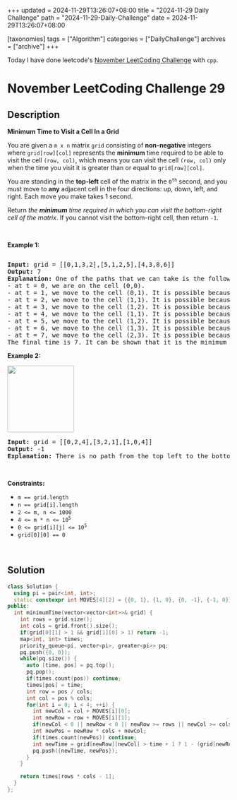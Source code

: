 +++
updated = 2024-11-29T13:26:07+08:00
title = "2024-11-29 Daily Challenge"
path = "2024-11-29-Daily-Challenge"
date = 2024-11-29T13:26:07+08:00

[taxonomies]
tags = ["Algorithm"]
categories = ["DailyChallenge"]
archives = ["archive"]
+++

Today I have done leetcode's [November LeetCoding Challenge](https://leetcode.com/problems/minimum-time-to-visit-a-cell-in-a-grid/) with `cpp`.

<!-- more -->

# November LeetCoding Challenge 29

## Description

**Minimum Time to Visit a Cell In a Grid**

<p>You are given a <code>m x n</code> matrix <code>grid</code> consisting of <b>non-negative</b> integers where <code>grid[row][col]</code> represents the <strong>minimum</strong> time required to be able to visit the cell <code>(row, col)</code>, which means you can visit the cell <code>(row, col)</code> only when the time you visit it is greater than or equal to <code>grid[row][col]</code>.</p>

<p>You are standing in the <strong>top-left</strong> cell of the matrix in the <code>0<sup>th</sup></code> second, and you must move to <strong>any</strong> adjacent cell in the four directions: up, down, left, and right. Each move you make takes 1 second.</p>

<p>Return <em>the <strong>minimum</strong> time required in which you can visit the bottom-right cell of the matrix</em>. If you cannot visit the bottom-right cell, then return <code>-1</code>.</p>

<p>&nbsp;</p>
<p><strong class="example">Example 1:</strong></p>

<p><img alt="" src="https://assets.leetcode.com/uploads/2023/02/14/yetgriddrawio-8.png" /></p>

<pre>
<strong>Input:</strong> grid = [[0,1,3,2],[5,1,2,5],[4,3,8,6]]
<strong>Output:</strong> 7
<strong>Explanation:</strong> One of the paths that we can take is the following:
- at t = 0, we are on the cell (0,0).
- at t = 1, we move to the cell (0,1). It is possible because grid[0][1] &lt;= 1.
- at t = 2, we move to the cell (1,1). It is possible because grid[1][1] &lt;= 2.
- at t = 3, we move to the cell (1,2). It is possible because grid[1][2] &lt;= 3.
- at t = 4, we move to the cell (1,1). It is possible because grid[1][1] &lt;= 4.
- at t = 5, we move to the cell (1,2). It is possible because grid[1][2] &lt;= 5.
- at t = 6, we move to the cell (1,3). It is possible because grid[1][3] &lt;= 6.
- at t = 7, we move to the cell (2,3). It is possible because grid[2][3] &lt;= 7.
The final time is 7. It can be shown that it is the minimum time possible.
</pre>

<p><strong class="example">Example 2:</strong></p>

<p><img alt="" src="https://assets.leetcode.com/uploads/2023/02/14/yetgriddrawio-9.png" style="width: 151px; height: 151px;" /></p>

<pre>
<strong>Input:</strong> grid = [[0,2,4],[3,2,1],[1,0,4]]
<strong>Output:</strong> -1
<strong>Explanation:</strong> There is no path from the top left to the bottom-right cell.
</pre>

<p>&nbsp;</p>
<p><strong>Constraints:</strong></p>

<ul>
	<li><code>m == grid.length</code></li>
	<li><code>n == grid[i].length</code></li>
	<li><code>2 &lt;= m, n &lt;= 1000</code></li>
	<li><code>4 &lt;= m * n &lt;= 10<sup>5</sup></code></li>
	<li><code>0 &lt;= grid[i][j] &lt;= 10<sup>5</sup></code></li>
	<li><code>grid[0][0] == 0</code></li>
</ul>

<p>&nbsp;</p>
<style type="text/css">.spoilerbutton {display:block; border:dashed; padding: 0px 0px; margin:10px 0px; font-size:150%; font-weight: bold; color:#000000; background-color:cyan; outline:0; 
}
.spoiler {overflow:hidden;}
.spoiler > div {-webkit-transition: all 0s ease;-moz-transition: margin 0s ease;-o-transition: all 0s ease;transition: margin 0s ease;}
.spoilerbutton[value="Show Message"] + .spoiler > div {margin-top:-500%;}
.spoilerbutton[value="Hide Message"] + .spoiler {padding:5px;}
</style>


## Solution

``` cpp
class Solution {
  using pi = pair<int, int>;
  static constexpr int MOVES[4][2] = {{0, 1}, {1, 0}, {0, -1}, {-1, 0}}; 
public:
  int minimumTime(vector<vector<int>>& grid) {
    int rows = grid.size();
    int cols = grid.front().size();
    if(grid[0][1] > 1 && grid[1][0] > 1) return -1;
    map<int, int> times;
    priority_queue<pi, vector<pi>, greater<pi>> pq;
    pq.push({0, 0});
    while(pq.size()) {
      auto [time, pos] = pq.top();
      pq.pop();
      if(times.count(pos)) continue;
      times[pos] = time;
      int row = pos / cols;
      int col = pos % cols;
      for(int i = 0; i < 4; ++i) {
        int newCol = col + MOVES[i][0];
        int newRow = row + MOVES[i][1];
        if(newCol < 0 || newRow < 0 || newRow >= rows || newCol >= cols) continue;
        int newPos = newRow * cols + newCol;
        if(times.count(newPos)) continue;
        int newTime = grid[newRow][newCol] > time + 1 ? 1 - (grid[newRow][newCol] - time) % 2 + grid[newRow][newCol]: time + 1;
        pq.push({newTime, newPos});
      }
    }

    return times[rows * cols - 1];
  }
};
```
